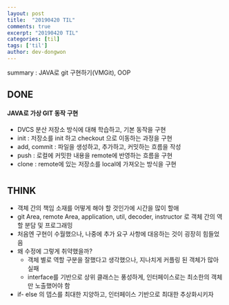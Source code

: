 ```yaml
---
layout: post
title:  "20190420 TIL"
comments: true
excerpt: "20190420 TIL"
categories: [til]
tags: ['til']
author: dev-dongwon
---
```

summary : JAVA로 git 구현하기(VMGit), OOP

## DONE

#### **JAVA로 가상 GIT 동작 구현**  
- DVCS 분산 저장소 방식에 대해 학습하고, 기본 동작을 구현
- init : 저장소를 init 하고 checkout 으로 이동하는 과정을 구현
- add, commit : 파일을 생성하고, 추가하고, 커밋하는 흐름을 작성
- push : 로컬에 커밋한 내용을 remote에 반영하는 흐름을 구현
- clone : remote에 있는 저장소를 local에 가져오는 방식을 구현

#

## THINK
- 객체 간의 책임 소재를 어떻게 해야 할 것인가에 시간을 많이 할애
- git Area, remote Area, application, util, decoder, instructor 로 객체 간의 역할 분담 및 프로그래밍
- 처음엔 구현이 수월했으나, 나중에 추가 요구 사항에 대응하는 것이 굉장히 힘들었음
- 왜 수정에 그렇게 취약했을까?
    - 객체 별로 역할 구분을 잘했다고 생각했으나, 지나치게 커플링 된 객체가 많아 실패
    - interface를 기반으로 상위 클래스는 풍성하게, 인터페이스로는 최소한의 객체만 노출했어야 함
- if- else 의 뎁스를 최대한 지양하고, 인터페이스 기반으로 최대한 추상화시키자
